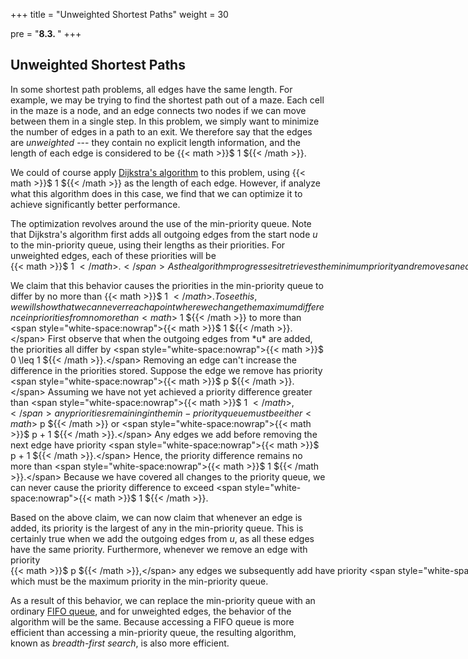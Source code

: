 +++
title = "Unweighted Shortest Paths"
weight = 30

pre = "<b>8.3. </b>"
+++

## Unweighted Shortest Paths

In some shortest path problems, all edges have the same length. For
example, we may be trying to find the shortest path out of a maze. Each
cell in the maze is a node, and an edge connects two nodes if we can
move between them in a single step. In this problem, we simply want to
minimize the number of edges in a path to an exit. We therefore say that
the edges are *unweighted* --- they contain no explicit length
information, and the length of each edge is considered to be <span style="white-space:nowrap">{{< math >}}$ 1 ${{< /math >}}.</span>

We could of course apply [Dijkstra's
algorithm](/graphs/dijkstra/) to this
problem, using {{< math >}}$ 1 ${{< /math >}} as the length of each edge. However, if analyze what
this algorithm does in this case, we find that we can optimize it to
achieve significantly better performance.

The optimization revolves around the use of the min-priority queue. Note
that Dijkstra's algorithm first adds all outgoing edges from the start
node *u* to the min-priority queue, using their lengths as their
priorities. For unweighted edges, each of these priorities will be <span style="white-space:nowrap">{{< math >}}$ 1 ${{< /math >}}.</span> As
the algorithm progresses it retrieves the minimum priority and removes
an edge having this priority. If it adds any new edges before removing
the next edge, they will all have a priority {{< math >}}$ 1 ${{< /math >}} greater than the priority
of the edge just removed.

We claim that this behavior causes the priorities in the min-priority
queue to differ by no more than {{< math >}}$ 1 ${{< /math >}}. To see this, we will show that we can
never reach a point where we change the maximum difference in priorities
from no more than {{< math >}}$ 1 ${{< /math >}} to more than <span style="white-space:nowrap">{{< math >}}$ 1 ${{< /math >}}.</span> First observe that when the outgoing
edges from *u* are added, the priorities all differ by
<span style="white-space:nowrap">{{< math >}}$ 0 \leq 1 ${{< /math >}}.</span> Removing an edge can't increase the
difference in the priorities stored. Suppose the edge we remove has
priority <span style="white-space:nowrap">{{< math >}}$ p ${{< /math >}}.</span> Assuming we have not yet achieved a priority difference
greater than <span style="white-space:nowrap">{{< math >}}$ 1 ${{< /math >}},</span> any priorities remaining in the min-priority queue must
be either {{< math >}}$ p ${{< /math >}} or <span style="white-space:nowrap">{{< math >}}$ p + 1 ${{< /math >}}.</span> Any edges we add before removing the
next edge have priority <span style="white-space:nowrap">{{< math >}}$ p + 1 ${{< /math >}}.</span> Hence, the priority difference
remains no more than <span style="white-space:nowrap">{{< math >}}$ 1 ${{< /math >}}.</span> Because we have covered all changes to the
priority queue, we can never cause the priority difference to exceed <span style="white-space:nowrap">{{< math >}}$ 1 ${{< /math >}}.</span>

Based on the above claim, we can now claim that whenever an edge is
added, its priority is the largest of any in the min-priority queue.
This is certainly true when we add the outgoing edges from *u*, as all
these edges have the same priority. Furthermore, whenever we remove an
edge with priority <span style="white-space:nowrap">{{< math >}}$ p ${{< /math >}},</span> any edges we subsequently add have priority
<span style="white-space:nowrap">{{< math >}}$ p + 1 ${{< /math >}},</span> which must be the maximum priority in the min-priority
queue.

As a result of this behavior, we can replace the min-priority queue with
an ordinary [FIFO queue](/stacks-queues/queues/), and
for unweighted edges, the behavior of the algorithm will be the same.
Because accessing a FIFO queue is more efficient than accessing a
min-priority queue, the resulting algorithm, known as *breadth-first
search*, is also more efficient.

